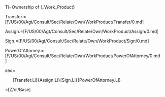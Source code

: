 Ti=Ownership of {_Work_Product}

Transfer.=[F/US/00/Agt/Consult/Sec/Relate/Own/WorkProduct/Transfer/0.md]

Assign.=[F/US/00/Agt/Consult/Sec/Relate/Own/WorkProduct/Assign/0.md]

Sign.=[F/US/00/Agt/Consult/Sec/Relate/Own/WorkProduct/Sign/0.md]

PowerOfAttorney.=[F/US/00/Agt/Consult/Sec/Relate/Own/WorkProduct/PowerOfAttorney/0.md]

sec=<ol>{Transfer.LI}{Assign.LI}{Sign.LI}{PowerOfAttorney.LI}</ol>

=[Z/ol/Base]
